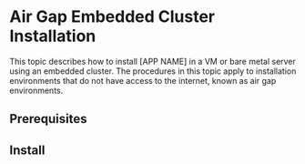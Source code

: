# Air Gap Embedded Cluster Installation

This topic describes how to install [APP NAME] in a VM or bare metal server using an embedded cluster. The procedures in this topic apply to installation environments that do not have access to the internet, known as air gap environments. 

## Prerequisites

## Install